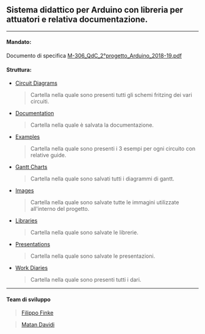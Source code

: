 ## Sistema didattico per Arduino con libreria per attuatori e relativa documentazione.
---

#### Mandato:
Documento di specifica [M-306_QdC_2°progetto_Arduino_2018-19.pdf](M-306_QdC_2°progetto_Arduino_2018-19.pdf)

#### Struttura:
- [Circuit Diagrams](Circuit%20Diagrams)
  > Cartella nella quale sono presenti tutti gli schemi fritzing dei vari circuiti.
- [Documentation](Documentation)
  > Cartella nella quale è salvata la documentazione.
- [Examples](Examples)
  > Cartella nella quale sono presenti i 3 esempi per ogni circuito con relative guide.
- [Gantt Charts](Gantt%20Charts)
  > Cartella nella quale sono salvati tutti i diagrammi di gantt.
- [Images](Images)
  > Cartella nella quale sono salvate tutte le immagini utilizzate all'interno del progetto.
- [Libraries](Libraries)
    > Cartella nella quale sono salvate le librerie.
- [Presentations](Presentations)
    > Cartella nella quale sono salvate le presentazioni.
- [Work Diaries](Work%20Diaries)
    > Cartella nella quale sono presenti tutti i dari.

---
#### Team di sviluppo
> [Filippo Finke](https://github.com/filippofinke)

> [Matan Davidi](https://github.com/matandavidi)
